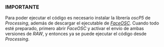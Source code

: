 ### IMPORTANTE

Para poder ejecutar el código es necesario instalar la librería *oscP5* de *Processing*, además de descargar el ejecutable de [*FaceOSC*](https://github.com/kylemcdonald/ofxFaceTracker/releases). Cuando todo esté preparado, primero abrir *FaceOSC* y activar el envío de ambas versiones de *RAW*, y entonces ya se puede ejecutar el código desde *Processing*.
